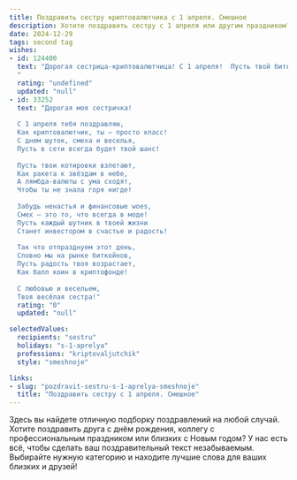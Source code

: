 ```yaml
---
title: Поздравить сестру криптовалютчика с 1 апреля. Смешное
description: Хотите поздравить сестру с 1 апреля или другим праздником? Наш ИИ создаст незабываемое поздравление, а вы обязательно выделитесь среди других.  
date: 2024-12-29
tags: second tag
wishes:
- id: 124400
  text: "Дорогая сестрица-криптовалютчица! С 1 апреля!  Пусть твой биткоин сегодня вырастет не только в цене, но и в размере твоего праздничного торта!  Желаю тебе стабильности, как курс… эээ…  ну, как курс чего-нибудь стабильного!  И чтобы все твои сделки были настолько же удачными, насколько удачна твоя шутка на сегодня! 😉
  "
  rating: "undefined"
  updated: "null"
- id: 33252
  text: "Дорогая моя сестричка!
  
  С 1 апреля тебя поздравляю,
  Как криптовалютчик, ты — просто класс!
  С днем шуток, смеха и веселья,
  Пусть в сети всегда будет твой шанс!
  
  Пусть твои котировки взлетают,
  Как ракета к звёздам в небе,
  А лямбда-валюты с ума сходят,
  Чтобы ты не знала горя нигде!
  
  Забудь ненастья и финансовые woes,
  Смех — это то, что всегда в моде!
  Пусть каждый шутник в твоей жизни
  Станет инвестором в счастье и радость!
  
  Так что отпразднуем этот день,
  Словно мы на рынке биткойнов,
  Пусть радость твоя возрастает,
  Как балл коин в криптофонде!
  
  С любовью и весельем,
  Твоя весёлая сестра!"
  rating: "0"
  updated: "null"

selectedValues:
  recipients: "sestru"
  holidays: "s-1-aprelya"
  professions: "kriptovaljutchik"
  style: "smeshnoje"

links:
- slug: "pozdravit-sestru-s-1-aprelya-smeshnoje"
  title: "Поздравить сестру с 1 апреля. Смешное"
---
```


Здесь вы найдете отличную подборку поздравлений на любой случай. 
Хотите поздравить друга с днём рождения, коллегу с профессиональным праздником или близких с Новым годом? У нас есть всё, чтобы сделать ваш поздравительный текст незабываемым. Выбирайте нужную категорию и находите лучшие слова для ваших близких и друзей!
